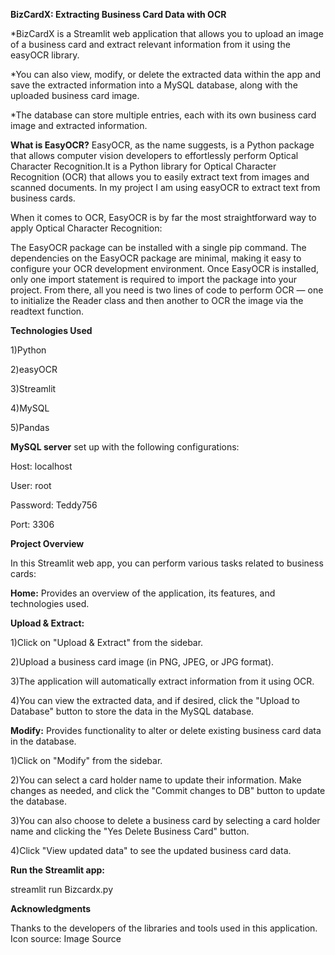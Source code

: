 **BizCardX: Extracting Business Card Data with OCR**

*BizCardX is a Streamlit web application that allows you to upload an image of a business card and extract relevant information from it using the easyOCR library.

*You can also view, modify, or delete the extracted data within the app and save the extracted information into a MySQL database, along with the uploaded business card image. 

*The database can store multiple entries, each with its own business card image and extracted information.

**What is EasyOCR?**
EasyOCR, as the name suggests, is a Python package that allows computer vision developers to effortlessly perform Optical Character Recognition.It is a Python library for Optical Character Recognition (OCR) that allows you to easily extract text from images and scanned documents. In my project I am using easyOCR to extract text from business cards.

When it comes to OCR, EasyOCR is by far the most straightforward way to apply Optical Character Recognition:

The EasyOCR package can be installed with a single pip command.
The dependencies on the EasyOCR package are minimal, making it easy to configure your OCR development environment.
Once EasyOCR is installed, only one import statement is required to import the package into your project.
From there, all you need is two lines of code to perform OCR — one to initialize the Reader class and then another to OCR the image via the readtext function.

**Technologies Used**

1)Python

2)easyOCR

3)Streamlit

4)MySQL

5)Pandas

**MySQL server** set up with the following configurations:

Host: localhost

User: root

Password: Teddy756

Port: 3306

**Project Overview**

In this Streamlit web app, you can perform various tasks related to business cards:

**Home:** Provides an overview of the application, its features, and technologies used.

**Upload & Extract:** 

1)Click on "Upload & Extract" from the sidebar.

2)Upload a business card image (in PNG, JPEG, or JPG format).

3)The application will automatically extract information from it using OCR.

4)You can view the extracted data, and if desired, click the "Upload to Database" button to store the data in the MySQL database.


**Modify:** Provides functionality to alter or delete existing business card data in the database. 

1)Click on "Modify" from the sidebar.

2)You can select a card holder name to update their information. Make changes as needed, and click the "Commit changes to DB" button to update the database.

3)You can also choose to delete a business card by selecting a card holder name and clicking the "Yes Delete Business Card" button.

4)Click "View updated data" to see the updated business card data.

**Run the Streamlit app:**

streamlit run Bizcardx.py

**Acknowledgments**

Thanks to the developers of the libraries and tools used in this application.
Icon source: Image Source

